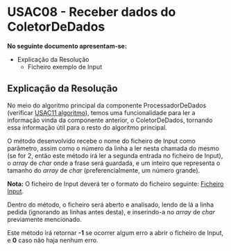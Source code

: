 # USAC08 - Receber dados do ColetorDeDados

**No seguinte documento apresentam-se:**
* Explicação da Resolução
    * Ficheiro exemplo de Input

## Explicação da Resolução

No meio do algoritmo principal da componente ProcessadorDeDados (verificar [USAC11 algoritmo](../USAC11/USAC11.md)), temos uma funcionalidade para ler a informação vinda da componente anterior, o ColetorDeDados, tornando essa informação útil para o resto do algoritmo principal.

O método desenvolvido recebe o nome do ficheiro de Input como parâmetro, assim como o número da linha a ler nesta chamada do mesmo (se for 2, então este método irá ler a segunda entrada no ficheiro de Input), o *array* de *char* onde a frase será guardada, e um inteiro que representa o tamanho do *array* de *char* (preferencialmente, um número grande).

**Nota:** O ficheiro de Input deverá ter o formato do ficheiro seguinte: [Ficheiro Input](example.txt).

Dentro do método, o ficheiro será aberto e analisado, lendo de lá a linha pedida (ignorando as linhas antes desta), e inserindo-a no *array* de *char* previamente mencionado.

Este método irá retornar **-1** se ocorrer algum erro a abrir o ficheiro de Input, e **0** caso não haja nenhum erro.